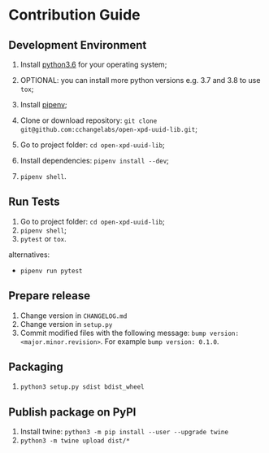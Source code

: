 # Contribution Guide

## Development Environment
1. Install [python3.6](https://www.python.org/downloads/) for your operating system;
1. OPTIONAL: you can install more python versions e.g. 3.7 and 3.8 to use `tox`;
1. Install [pipenv](https://pypi.org/project/pipenv/);

1. Clone or download repository: `git clone git@github.com:cchangelabs/open-xpd-uuid-lib.git`;
1. Go to project folder: `cd open-xpd-uuid-lib`;
1. Install dependencies: `pipenv install --dev`;
1. `pipenv shell`.

## Run Tests
1. Go to project folder: `cd open-xpd-uuid-lib`;
1. `pipenv shell`;
1. `pytest` or `tox`.

alternatives:
* `pipenv run pytest`

## Prepare release
1. Change version in `CHANGELOG.md`
1. Change version in `setup.py`
1. Commit modified files with the following message: `bump version: <major.minor.revision>`. 
For example `bump version: 0.1.0`.

## Packaging
1. `python3 setup.py sdist bdist_wheel`

## Publish package on PyPI
1. Install twine: `python3 -m pip install --user --upgrade twine`
1. `python3 -m twine upload dist/*`